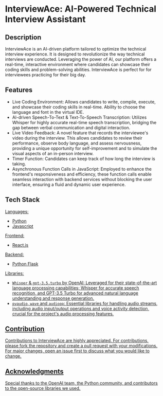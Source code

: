 # InterviewAce: AI-Powered Technical Interview Assistant
## Description
InterviewAce is an AI-driven platform tailored to optimize the technical interview experience. It is designed to revolutionize the way technical interviews are conducted. Leveraging the power of AI, our platform offers a real-time, interactive environment where candidates can showcase their coding skills and problem-solving abilities. InterviewAce is perfect for for interviewees practicing for their big day.

## Features
- Live Coding Environment: Allows candidates to write, compile, execute, and showcase their coding skills in real-time. Ability to choose the language and font in the virtual IDE.
- AI-driven Speech-To-Text & Text-To-Speech Transcription: Utilizes Whisper for highly accurate real-time speech transcription, bridging the gap between verbal communication and digital interaction.
- Live Video Feedback: A novel feature that records the interviewee's video during the interview. This allows candidates to review their performance, observe body language, and assess nervousness, providing a unique opportunity for self-improvement and to simulate the visual aspects of an in-person interview.
- Timer Function: Candidates can keep track of how long the interview is taking.
- Asynchronous Function Calls in JavaScript: Employed to enhance the frontend's responsiveness and efficiency, these function calls enable seamless interaction with backend services without blocking the user interface, ensuring a fluid and dynamic user experience.

## Tech Stack
<u>Languages:<u>
- Python
- Javascript

<u>Frontend:<u>
- React.js

<u>Backend:<u>
- Python Flask

<u>Libraries:<u>
- `Whisper` & `gpt-3.5.turbo` by OpenAI: Leveraged for their state-of-the-art language processing capabilities; Whisper for accurate speech recognition, and GPT-3.5 Turbo for advanced natural language understanding and response generation.
- `pyaudio`, `wave` and `audioop`: Essential libraries for handling audio streams, including audio input/output operations and voice activity detection, crucial for the project's audio processing features.

## Contribution
Contributions to InterviewAce are highly appreciated. For contributions, please fork the repository and create a pull request with your modifications. For major changes, open an issue first to discuss what you would like to change.

## Acknowledgments
Special thanks to the OpenAI team, the Python community, and contributors to the open-source libraries we used.